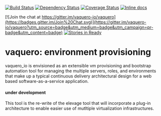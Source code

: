 [![Build Status](https://travis-ci.org/vaquero-io/vaquero_io.svg?branch=master)][travis]
[![Dependency Status](https://gemnasium.com/vaquero-io/vaquero_io.png?travis)][gemnasium]
[![Coverage Status](https://coveralls.io/repos/vaquero-io/vaquero_io/badge.png?branch=master)][coveralls]
[![Inline docs](http://inch-ci.org/github/vaquero-io/vaquero_io.png?branch=master)][inch]

[travis]: http://travis-ci.org/vaquero-io/vaquero_io
[gemnasium]: https://gemnasium.com/vaquero-io/vaquero_io
[coveralls]: https://coveralls.io/r/vaquero-io/vaquero_io
[inch]: http://inch-ci.org/github/vaquero-io/vaquero_io

[![Join the chat at https://gitter.im/vaquero-io/vaquero](https://badges.gitter.im/Join%20Chat.svg)](https://gitter.im/vaquero-io/vaquero?utm_source=badge&utm_medium=badge&utm_campaign=pr-badge&utm_content=badge)
[![Stories in Ready](https://badge.waffle.io/vaquero-io/vaquero_io.svg?label=ready&title=Ready)](http://waffle.io/vaquero-io/vaquero_io)

# vaquero: environment provisioning

vaquero_io is envisioned as an extensible vm provisioning and bootstrap automation tool for managing the multiple servers, roles, and environments that make up a typical continuous delivery architectural design for a web based software-as-a-service application.

#### under development
This tool is the re-write of the elevage tool that will incorporate a plug-in architecture to enable easier use of mutltiple virtualization infrastructures.
